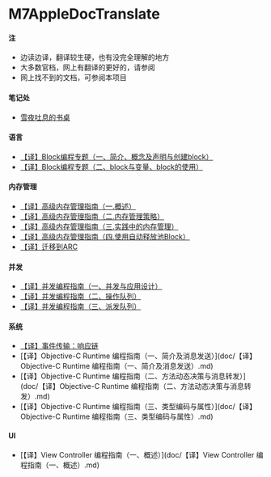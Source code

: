 # M7AppleDocTranslate

#### 注
- 边读边译，翻译较生硬，也有没完全理解的地方
- 大多数官档，网上有翻译的更好的，请参阅
- 网上找不到的文档，可参阅本项目

#### 笔记处
- [雪夜吐息的书桌](http://chenms.farbox.com/)



#### 语言
- [【译】Block编程专题（一、简介、概念及声明与创建block）](doc/【译】Block编程专题（一、简介、概念及声明与创建block）.md)
- [【译】Block编程专题（二、block与变量、block的使用）](doc/【译】Block编程专题（二、block与变量、block的使用）.md)

#### 内存管理
- [【译】高级内存管理指南（一.概述）](doc/【译】高级内存管理指南（一.概述）.md)
- [【译】高级内存管理指南（二.内存管理策略）](doc/【译】高级内存管理指南（二.内存管理策略）.md)
- [【译】高级内存管理指南（三.实践中的内存管理）](doc/【译】高级内存管理指南（三.实践中的内存管理）.md)
- [【译】高级内存管理指南（四.使用自动释放池Block）](doc/【译】高级内存管理指南（四.使用自动释放池Block）.md)
- [【译】迁移到ARC](doc/【译】迁移到ARC.md)


#### 并发
- [【译】并发编程指南（一、并发与应用设计）](doc/【译】并发编程指南（一、并发与应用设计）.md)
- [【译】并发编程指南（二、操作队列）](doc/【译】并发编程指南（二、操作队列）.md)
- [【译】并发编程指南（三、派发队列）](doc/【译】并发编程指南（三、派发队列）.md)

#### 系统
- [【译】事件传输：响应链](doc/【译】事件传输：响应链.md)
- [【译】Objective-C Runtime 编程指南（一、简介及消息发送）](doc/【译】Objective-C Runtime 编程指南（一、简介及消息发送）.md)
- [【译】Objective-C Runtime 编程指南（二、方法动态决策与消息转发）](doc/【译】Objective-C Runtime 编程指南（二、方法动态决策与消息转发）.md)
- [【译】Objective-C Runtime 编程指南（三、类型编码与属性）](doc/【译】Objective-C Runtime 编程指南（三、类型编码与属性）.md)


#### UI
- [【译】View Controller 编程指南（一、概述）](doc/【译】View Controller 编程指南（一、概述）.md)

